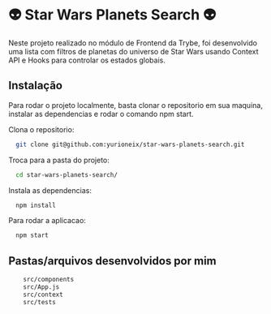 # 👽 Star Wars Planets Search 👽

Neste projeto realizado no módulo de Frontend da Trybe, foi desenvolvido uma lista com filtros de planetas do universo de Star Wars usando Context API e Hooks para controlar os estados globais.

## Instalação

Para rodar o projeto localmente, basta clonar o repositorio em sua maquina, instalar as dependencias e rodar o comando npm start. 


Clona o repositorio:
```bash
  git clone git@github.com:yurioneix/star-wars-planets-search.git
```
Troca para a pasta do projeto:
```bash
  cd star-wars-planets-search/
```

Instala as dependencias:
```bash
  npm install
```

Para rodar a aplicacao:
```bash
  npm start
```

## Pastas/arquivos desenvolvidos por mim

```bash
    src/components
    src/App.js
    src/context
    src/tests
```
